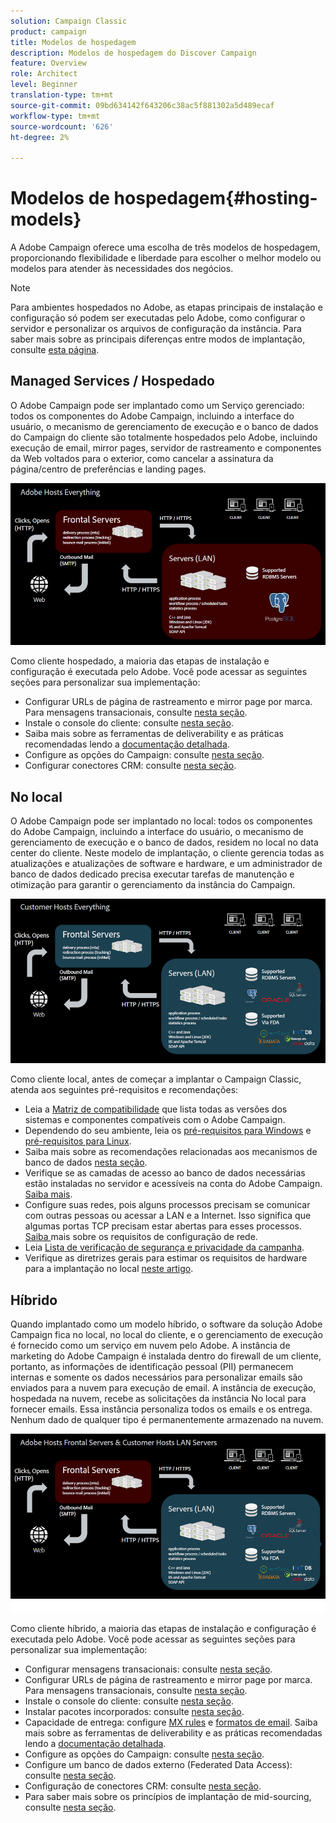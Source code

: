 ```yaml
---
solution: Campaign Classic
product: campaign
title: Modelos de hospedagem
description: Modelos de hospedagem do Discover Campaign
feature: Overview
role: Architect
level: Beginner
translation-type: tm+mt
source-git-commit: 09bd634142f643206c38ac5f881302a5d489ecaf
workflow-type: tm+mt
source-wordcount: '626'
ht-degree: 2%

---
```



# Modelos de hospedagem{#hosting-models}

A Adobe Campaign oferece uma escolha de três modelos de hospedagem, proporcionando flexibilidade e liberdade para escolher o melhor modelo ou modelos para atender às necessidades dos negócios.

>[!NOTE]
>
>Para ambientes hospedados no Adobe, as etapas principais de instalação e configuração só podem ser executadas pelo Adobe, como configurar o servidor e personalizar os arquivos de configuração da instância. Para saber mais sobre as principais diferenças entre modos de implantação, consulte [esta página](../../installation/using/capability-matrix.md).

## Managed Services / Hospedado

O Adobe Campaign pode ser implantado como um Serviço gerenciado: todos os componentes do Adobe Campaign, incluindo a interface do usuário, o mecanismo de gerenciamento de execução e o banco de dados do Campaign do cliente são totalmente hospedados pelo Adobe, incluindo execução de email, mirror pages, servidor de rastreamento e componentes da Web voltados para o exterior, como cancelar a assinatura da página/centro de preferências e landing pages.

![](assets/deployment_hosted.png)

Como cliente hospedado, a maioria das etapas de instalação e configuração é executada pelo Adobe. Você pode acessar as seguintes seções para personalizar sua implementação:

* Configurar URLs de página de rastreamento e mirror page por marca. Para mensagens transacionais, consulte [nesta seção](../../message-center/using/configuring-multibranding.md).
* Instale o console do cliente: consulte [nesta seção](../../installation/using/installing-the-client-console.md).
* Saiba mais sobre as ferramentas de deliverability e as práticas recomendadas lendo a [documentação detalhada](../../delivery/using/about-deliverability.md).
* Configure as opções do Campaign: consulte [nesta seção](../../installation/using/configuring-campaign-options.md).
* Configurar conectores CRM: consulte [nesta seção](../../platform/using/crm-connectors.md).

## No local

O Adobe Campaign pode ser implantado no local: todos os componentes do Adobe Campaign, incluindo a interface do usuário, o mecanismo de gerenciamento de execução e o banco de dados, residem no local no data center do cliente. Neste modelo de implantação, o cliente gerencia todas as atualizações e atualizações de software e hardware, e um administrador de banco de dados dedicado precisa executar tarefas de manutenção e otimização para garantir o gerenciamento da instância do Campaign.

![](assets/deployment_onpremise.png)

Como cliente local, antes de começar a implantar o Campaign Classic, atenda aos seguintes pré-requisitos e recomendações:

* Leia a [Matriz de compatibilidade](../../rn/using/compatibility-matrix.md) que lista todas as versões dos sistemas e componentes compatíveis com o Adobe Campaign.
* Dependendo do seu ambiente, leia os [pré-requisitos para Windows](../../installation/using/prerequisites-of-campaign-installation-in-windows.md) e [pré-requisitos para Linux](../../installation/using/prerequisites-of-campaign-installation-in-linux.md).
* Saiba mais sobre as recomendações relacionadas aos mecanismos de banco de dados [nesta seção](../../installation/using/database.md).
* Verifique se as camadas de acesso ao banco de dados necessárias estão instaladas no servidor e acessíveis na conta do Adobe Campaign. [Saiba mais](../../installation/using/application-server.md).
* Configure suas redes, pois alguns processos precisam se comunicar com outras pessoas ou acessar a LAN e a Internet. Isso significa que algumas portas TCP precisam estar abertas para esses processos. [Saiba ](../../installation/using/network-configuration.md) mais sobre os requisitos de configuração de rede.
* Leia [Lista de verificação de segurança e privacidade da campanha](https://helpx.adobe.com/br/campaign/kb/acc-security.html).
* Verifique as diretrizes gerais para estimar os requisitos de hardware para a implantação no local [neste artigo](https://helpx.adobe.com/br/campaign/kb/hardware-sizing-guide.html).

## Híbrido

Quando implantado como um modelo híbrido, o software da solução Adobe Campaign fica no local, no local do cliente, e o gerenciamento de execução é fornecido como um serviço em nuvem pelo Adobe. A instância de marketing do Adobe Campaign é instalada dentro do firewall de um cliente, portanto, as informações de identificação pessoal (PII) permanecem internas e somente os dados necessários para personalizar emails são enviados para a nuvem para execução de email. A instância de execução, hospedada na nuvem, recebe as solicitações da instância No local para fornecer emails. Essa instância personaliza todos os emails e os entrega. Nenhum dado de qualquer tipo é permanentemente armazenado na nuvem.

![](assets/deployment_hybrid.png)

Como cliente híbrido, a maioria das etapas de instalação e configuração é executada pelo Adobe. Você pode acessar as seguintes seções para personalizar sua implementação:

* Configurar mensagens transacionais: consulte [nesta seção](../../message-center/using/transactional-messaging-architecture.md).
* Configurar URLs de página de rastreamento e mirror page por marca. Para mensagens transacionais, consulte [nesta seção](../../message-center/using/configuring-multibranding.md).
* Instale o console do cliente: consulte [nesta seção](../../installation/using/installing-the-client-console.md).
* Instalar pacotes incorporados: consulte [nesta seção](../../installation/using/installing-campaign-standard-packages.md).
* Capacidade de entrega: configure [MX rules](../../installation/using/email-deliverability.md#mx-configuration) e [formatos de email](../../installation/using/email-deliverability.md#managing-email-formats). Saiba mais sobre as ferramentas de deliverability e as práticas recomendadas lendo a [documentação detalhada](../../delivery/using/about-deliverability.md).
* Configure as opções do Campaign: consulte [nesta seção](../../installation/using/configuring-campaign-options.md).
* Configure um banco de dados externo (Federated Data Access): consulte [nesta seção](../../installation/using/about-fda.md).
* Configuração de conectores CRM: consulte [nesta seção](../../platform/using/crm-connectors.md).
* Para saber mais sobre os princípios de implantação de mid-sourcing, consulte [nesta seção](../../installation/using/mid-sourcing-deployment.md).
